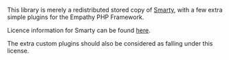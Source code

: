 
This library is merely a redistributed stored copy of
[Smarty](https://github.com/smarty-php/smarty), with a few extra simple plugins
for the Empathy PHP Framework.

Licence information for Smarty can be found [here](https://github.com/smarty-php/smarty/blob/master/LICENSE).

The extra custom plugins should also be considered as falling under this license.

